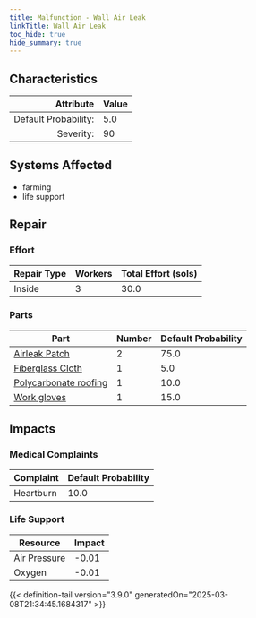 ```yaml
---
title: Malfunction - Wall Air Leak
linkTitle: Wall Air Leak
toc_hide: true
hide_summary: true
---
```

<!-- This is generated by the MarsSim HelpGenertor, do not edit. -->

## Characteristics

| Attribute      | Value |
|--------:|:------|
|Default Probability:|5.0|
|Severity:|90|

## Systems Affected 
- farming
- life support

## Repair

### Effort
|Repair Type|Workers|Total Effort (sols)|
|---|---|---|
|Inside|3|30.0|

### Parts
|Part|Number|Default Probability|
|---|---|---|
|[Airleak Patch](/docs/definitions/part/airleak-patch)|2|75.0|
|[Fiberglass Cloth](/docs/definitions/part/fiberglass-cloth)|1|5.0|
|[Polycarbonate roofing](/docs/definitions/part/polycarbonate-roofing)|1|10.0|
|[Work gloves](/docs/definitions/part/work-gloves)|1|15.0|

## Impacts

### Medical Complaints
|Complaint|Default Probability|
|---|---|
|Heartburn|10.0|

### Life Support
|Resource|Impact|
|---|---|
|Air Pressure|-0.01|
|Oxygen|-0.01|


{{< definition-tail version="3.9.0" generatedOn="2025-03-08T21:34:45.1684317" >}}

